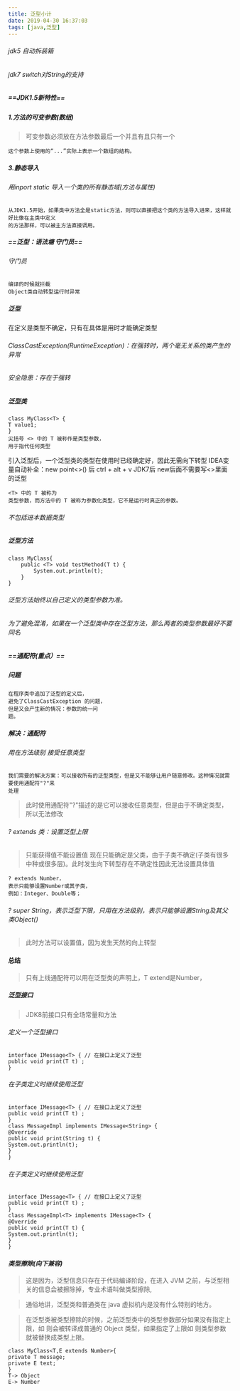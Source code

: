 ```yaml
---
title: 泛型小计
date: 2019-04-30 16:37:03
tags: [java,泛型]
---
```

###### jdk5 自动拆装箱
###### jdk7 switch对String的支持
##### ==JDK1.5新特性==
##### 1.方法的可变参数(数组)
> 可变参数必须放在方法参数最后一个并且有且只有一个
```
这个参数上使用的“...”实际上表示一个数组的结构。
```

##### 3.静态导入
###### 用inport static 导入一个类的所有静态域(方法与属性)
```
从JDK1.5开始，如果类中方法全是static方法，则可以直接把这个类的方法导入进来，这样就好比像在主类中定义
的方法那样，可以被主方法直接调用。
```
##### ==泛型：语法塘 守门员==
###### 守门员

```
编译的时候就拦截
Object类自动转型运行时异常
```

##### 泛型
在定义是类型不确定，只有在具体是用时才能确定类型
###### ClassCastException(RuntimeException)：在强转时，两个毫无关系的类产生的异常
###### 安全隐患：存在于强转
##### 泛型类

```
class MyClass<T> {
T value1;
}
尖括号 <> 中的 T 被称作是类型参数，
用于指代任何类型
```
引入泛型后，一个泛型类的类型在使用时已经确定好，因此无需向下转型
IDEA变量自动补全：new point<>() 后
ctrl + alt + v
JDK7后 new后面不需要写<>里面的泛型


```
<T> 中的 T 被称为
类型参数，而方法中的 T 被称为参数化类型，它不是运行时真正的参数。
```

###### 不包括进本数据类型

##### 泛型方法
```
class MyClass{
    public <T> void testMethod(T t) {
        System.out.println(t);
    }
}
```
###### 泛型方法始终以自己定义的类型参数为准。
###### 为了避免混淆，如果在一个泛型类中存在泛型方法，那么两者的类型参数最好不要同名
##### ==通配符(重点）==
##### 问题

```
在程序类中追加了泛型的定义后，
避免了ClassCastException 的问题，
但是又会产生新的情况：参数的统一问
题。
```
##### 解决：通配符
###### 用在方法级别 接受任意类型
```
我们需要的解决方案：可以接收所有的泛型类型，但是又不能够让用户随意修改。这种情况就需要使用通配符"?"来
处理

```
>  此时使用通配符"?"描述的是它可以接收任意类型，但是由于不确定类型，所以无法修改
###### ? extends 类：设置泛型上限
>  只能获得值不能设置值
现在只能确定是父类，由于子类不确定(子类有很多中种或很多层)。此时发生向下转型存在不确定性因此无法设置具体值

```
? extends Number，
表示只能够设置Number或其子类，
例如：Integer、Double等；
```
###### ? super String，表示泛型下限，只用在方法级别，表示只能够设置String及其父类Object()
> 此时方法可以设置值，因为发生天然的向上转型

#### 总结

> 只有上线通配符可以用在泛型类的声明上，T extend是Number，

##### 泛型接口
> JDK8前接口只有全场常量和方法

###### 定义一个泛型接口
```
interface IMessage<T> { // 在接口上定义了泛型
public void print(T t) ;
}
```

###### 在子类定义时继续使用泛型

```
interface IMessage<T> { // 在接口上定义了泛型
public void print(T t) ;
}
class MessageImpl implements IMessage<String> {
@Override
public void print(String t) {
System.out.println(t);
}
}
```
###### 在子类定义时继续使用泛型

```
interface IMessage<T> { // 在接口上定义了泛型
public void print(T t) ;
}
class MessageImpl<T> implements IMessage<T> {
@Override
public void print(T t) {
System.out.println(t);
}
}
```
#### ***类型擦除(向下兼容)***
> 这是因为，泛型信息只存在于代码编译阶段，在进入 JVM 之前，与泛型相关的信息会被擦除掉，专业术语叫做类型擦除,

> 通俗地讲，泛型类和普通类在 java 虚拟机内是没有什么特别的地方。

> 在泛型类被类型擦除的时候，之前泛型类中的类型参数部分如果没有指定上限，如 <T> 则会被转译成普通的
Object 类型，如果指定了上限如 <T extends String> 则类型参数就被替换成类型上限。

```
class MyClass<T,E extends Number>{
private T message;
private E text;
}
T-> Object
E-> Number

```
